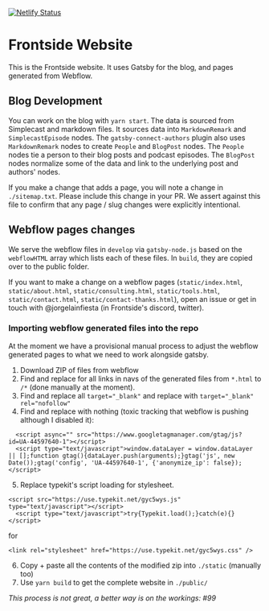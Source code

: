 [![Netlify Status](https://api.netlify.com/api/v1/badges/841c1d47-823a-4768-b991-fe19aaa11393/deploy-status)](https://app.netlify.com/sites/frontside/deploys)

# Frontside Website

This is the Frontside website. It uses Gatsby for the blog, and pages generated from Webflow.

## Blog Development

You can work on the blog with `yarn start`. The data is sourced from Simplecast and markdown files. It sources data into `MarkdownRemark` and `SimplecastEpisode` nodes. The `gatsby-connect-authors` plugin also uses `MarkdownRemark` nodes to create `People` and `BlogPost` nodes. The `People` nodes tie a person to their blog posts and podcast episodes. The `BlogPost` nodes normalize some of the data and link to the underlying post and authors' nodes.

If you make a change that adds a page, you will note a change in `./sitemap.txt`. Please include this change in your PR. We assert against this file to confirm that any page / slug changes were explicitly intentional.

## Webflow pages changes

We serve the webflow files in `develop` via `gatsby-node.js` based on the `webflowHTML` array which lists each of these files. In `build`, they are copied over to the public folder.

If you want to make a change on a webflow pages (`static/index.html`, `static/about.html`, `static/consulting.html`, `static/tools.html`, `static/contact.html`, `static/contact-thanks.html`), open an issue or get in touch with @jorgelainfiesta (in Frontside's discord, twitter).

### Importing webflow generated files into the repo

At the moment we have a provisional manual process to adjust the webflow generated pages to what we need to work alongside gatsby.

1. Download ZIP of files from webflow
2. Find and replace for all links in navs of the generated files from `*.html` to `/*` (done manually at the moment).
3. Find and replace all `target="_blank"` and replace with `target="_blank" rel="nofollow"`
4. Find and replace with nothing (toxic tracking that webflow is pushing although I disabled it):

```
  <script async="" src="https://www.googletagmanager.com/gtag/js?id=UA-44597640-1"></script>
  <script type="text/javascript">window.dataLayer = window.dataLayer || [];function gtag(){dataLayer.push(arguments);}gtag('js', new Date());gtag('config', 'UA-44597640-1', {'anonymize_ip': false});</script>
```

5. Replace typekit's script loading for stylesheet.

```
<script src="https://use.typekit.net/gyc5wys.js" type="text/javascript"></script>
  <script type="text/javascript">try{Typekit.load();}catch(e){}</script>
```

for

```
<link rel="stylesheet" href="https://use.typekit.net/gyc5wys.css" />
```

6. Copy + paste all the contents of the modified zip into `./static` (manually too)
7. Use `yarn build` to get the complete website in `./public/`

_This process is not great, a better way is on the workings: #99_
